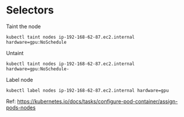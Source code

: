 
# Selectors

Taint the node

```
kubectl taint nodes ip-192-168-62-87.ec2.internal hardware=gpu:NoSchedule
```

Untaint
```
kubectl taint nodes ip-192-168-62-87.ec2.internal hardware=gpu:NoSchedule-
```

Label node

```
kubectl label nodes ip-192-168-62-87.ec2.internal hardware=gpu
```
Ref: https://kubernetes.io/docs/tasks/configure-pod-container/assign-pods-nodes
